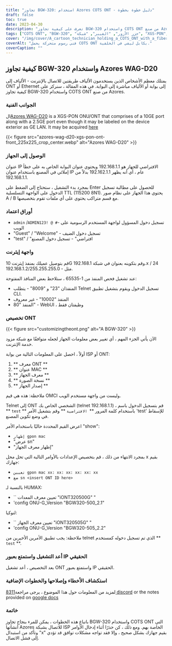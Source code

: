 ```yaml
---
title: "تجاوز BGW-320: استخدام Azores COTS ONT - دليل خطوة بخطوة"
draft: false
toc: true
date: 2023-04-30
description: "تعرف على كيفية تجاوز BGW-320 واستخدام COTS ONT من صنع Azores للاتصال بشبكة مزود خدمة الإنترنت الخاص بك باستخدام هذا الدليل السهل المتابعة."
tags: ["COTS ONT", "BGW-320", "جزر الأزور", "الفيبر", "شبكة", "XGS-PON", "إيثرنت", "عبور IP", "التخصيص", "مزود خدمة الإنترنت", "معرف ont", "عنوان ماك", "معرف المعدات", "نسخة الصورة", "النسخة الأجهزة", "telnet", "تطبيق CLI", "واجهة المستخدم الرسومية للويب", "وضع تكوين المصنع", "قضايا التوافق"]
cover: "/img/cover/A_cartoon_technician_holding_a_COTS_ONT_with_a_fiber_cable.png"
coverAlt: "فني رسوم متحركة يحمل COTS ONT بكابل ليفي في الخلفية."
coverCaption: ""
---
```


## كيفية تجاوز BGW-320 واستخدام Azores WAG-D20

يمتلك معظم الأشخاص الذين يستخدمون الألياف طريقتين للاتصال بالإنترنت - الألياف إلى ONT أو Ethernet إلى بوابة أو الألياف مباشرة إلى البوابة. في هذه المقالة ، سنركز على كيفية تجاوز BGW-320 واستخدام COTS ONT من صنع Azores.

### الجوانب الفنية

ال[Azores WAG-D20](https://cdn.shopifycdn.net/s/files/1/0280/5153/8029/files/Azores_Product_Specification_-_WAG-D20_v0.6.pdf?v=1604914153) is a XGS-PON ONU/ONT that comprises of a 10GE port along with a 2.5GE port even though it may be labeled on the device exterior as GE LAN. It may be acquired [here](https://www.balticnetworks.com/products/azores-1x-10gbe-1x-2-5gbe-intel-based-xgspon-ont)

{{< figure src="azores-wag-d20-xgs-pon-ont-front_225x225_crop_center.webp" alt="Azores WAG-D20" >}}

### الوصول إلى الجهاز

عنوان IP الافتراضي للجهاز هو 192.168.1.1 ويحتوي عنوان البوابة الخاص به على خطأ إملائي في المصنع باستخدام عنوان IP عام ، أي أنه يظهر 192.162.1.1 بدلاً من 192.168.1.1.

بمجرد بدء التشغيل ، ستحتاج إلى الضغط على Enter للحصول على مطالبة تسجيل الدخول على الواجهة التسلسلية TTL (115200 8N1). يحتوي هذا الجهاز على نظام صور A / B مع قسم متراكب يحتوي على أي ملفات تقوم بتخصيصها.
 
### أوراق اعتماد

- `admin` /` ADMIN123! @ # `- تسجيل دخول المسؤول لواجهة المستخدم الرسومية على الويب
- "Guest" / "Welcome" - تسجيل دخول الضيف
- "test" / "افتراضي" - تسجيل دخول المصنع

### واجهة إيثرنت

قم بتوصيل عميلك بمنفذ إيثرنت 10G وقم بتكوينه بعنوان في شبكة 192.168.1.x / 24 مثل - 192.168.1.2/255.255.255.0.

عند تشغيل فحص المنفذ من 1-65535 ، ستلاحظ بعض المنافذ المفتوحة:

- المنفذان "23" و "8009" - يتطلب Telnet تسجيل الدخول ويقوم بتشغيل تطبيق CLI.
- المنفذ "10002" - غير معروف
- المنفذ "80" - WebUI ، وظيفتان فقط

### تخصيص ONT

{{< figure src="customizingtheont.png" alt="A BGW-320" >}}

الآن يأتي الجزء المهم ، أي تغيير بعض معلومات الجهاز لجعله متوافقًا مع شبكة مزود خدمة الإنترنت.

أولاً ، احصل على المعلومات التالية من بوابة ISP أو ONT:

1. ** معرف ONT **
2. ** عنوان MAC **
3. ** معرف الجهاز **
4. ** نسخة الصورة **
5. ** إصدار الجهاز **

ملاحظة: هذه هي قيم OMCI وليست من واجهة مستخدم الويب.

Telnet إلى ONT الشخصي الخاص بك (telnet 192.168.1.1) ، قم بتسجيل الدخول باسم ** `test` ** باستخدام كلمة المرور **` الافتراضية` ** وقم بتشغيل الأمر 'test' للإسقاط في وضع تكوين المصنع.

اعرض القيم المحددة حاليًا باستخدام الأمر "show":

- `إظهار gpon mac`
- "عرض sn"
- "إظهار معرف الجهاز"

بمجرد الانتهاء من ذلك ، قم بتخصيص الإعدادات بالأوامر التالية التي تحل محل x بقيم جهازك:

- `تعيين gpon mac xx: xx: xx: xx: xx: xx`
- `ضع sn <insert ONT ID here>`

بالنسبة لـ HUMAX:

- `` تعيين معرف المعدات "iONT320500G" "
- 'config ONU-G_Version "BGW320-500_2.1"

لنوكيا:

- `` تعيين معرف الجهاز "iONT320505G" "
- 'config ONU-G_Version "BGW320-505_2.2"

ملاحظة: يجب تطبيق الأمرين الأخيرين من telnet الذي تم تسجيل دخوله كمستخدم ** `test` **.

### أعد التشغيل واستمتع بعبور IP الحقيقي

بعد التخصيص ، أعد تشغيل ONT واستمتع بعبور IP الحقيقي.

### استكشاف الأخطاء وإصلاحها والخطوات الإضافية
لمزيد من المعلومات حول هذا الموضوع ، يرجى مراجعة[8311 discord](https://discord.gg/XbTWBbSG4p) or the notes provided on [google docs](https://docs.google.com/document/d/13gucfDOf8X9ptkj5BOg12V0xcqqDZDnvROJpW5CIpJ4/)

### خاتمة

باتباع هذه الخطوات ، يمكن للمرء بنجاح تجاوز BGW-320 واستخدام COTS ONT التي أنشأتها Azores للاتصال بشبكة ISP الخاصة بهم. ومع ذلك ، كن حذرًا أثناء إدخال الأوامر وتأكد من استبدال "x" بقيم جهازك بشكل صحيح ، وإلا فقد تواجه مشكلات توافق قد تؤدي إلى فشل الاتصال.


